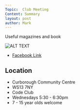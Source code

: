 ```yaml
---
Topic:  Club Meeting
Content: Summary
layout: post
author: Mark
---
```

Useful magazines and book

![ALT TEXT](https://scontent.fbhx6-1.fna.fbcdn.net/v/t39.30808-6/286742367_4923064087820652_4259322317700081491_n.jpg?stp=dst-jpg_p720x720&_nc_cat=109&ccb=1-7&_nc_sid=5614bc&_nc_ohc=IINbgtnqRlYAX_VgO0M&_nc_ht=scontent.fbhx6-1.fna&edm=AKK4YLsEAAAA&oh=00_AfAb9iHEjlFNq44lI7sEBzurGjOMGu1UeDA55N8mNw88Lw&oe=652AC164)

* [Facebook Link](https://www.facebook.com/1481985248595237/posts/4923063967820664/)

## Location

* Curborough Community Centre
* WS13 7NY
* Code Club
* Wednesdays 5:30 - 6:30pm
* 7 - 15 year olds welcome

